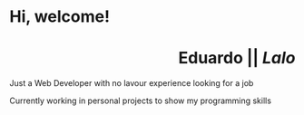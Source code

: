 # Hi, welcome!

<div align="right">

# **Eduardo** || **_Lalo_**

</div>

Just a Web Developer with no lavour experience looking for a job

Currently working in personal projects to show my programming skills


